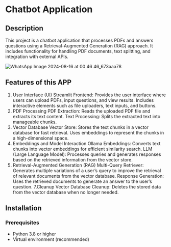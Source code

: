 # Chatbot Application
## Description

This project is a chatbot application that processes PDFs and answers questions using a Retrieval-Augmented Generation (RAG) approach. It includes functionality for handling PDF documents, text splitting, and integration with external APIs.

![WhatsApp Image 2024-08-16 at 00 46 46_673aaa78](https://github.com/user-attachments/assets/2915362e-2e96-46ed-9662-7053b890cfe5)

## Features of this APP
1. User Interface (UI)
   Streamlit Frontend:
   Provides the user interface where users can upload PDFs, input questions, and view results. Includes interactive elements such as file uploaders, text inputs, and buttons.
2. PDF Processing
   PDF Extraction: Reads the uploaded PDF file and extracts its text content.
   Text Processing: Splits the extracted text into manageable chunks.
4. Vector Database
   Vector Store: Stores the text chunks in a vector database for fast retrieval. Uses embeddings to represent the chunks in a high-dimensional space.
5. Embeddings and Model Interaction
   Ollama Embeddings: Converts text chunks into vector embeddings for efficient similarity search.
   LLM (Large Language Model): Processes queries and generates responses based on the retrieved information from the vector store.
6. Retrieval-Augmented Generation (RAG)
   Multi-Query Retriever: Generates multiple variations of a user’s query to improve the retrieval of relevant documents from the vector database.
   Response Generation: Uses the retrieved documents to generate an answer to the user’s question.
7.Cleanup
   Vector Database Cleanup: Deletes the stored data from the vector database when no longer needed.

## Installation

### Prerequisites

- Python 3.8 or higher
- Virtual environment (recommended)

